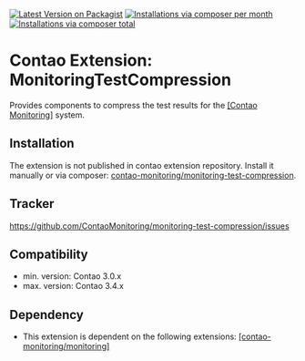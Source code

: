[![Latest Version on Packagist](http://img.shields.io/packagist/v/contao-monitoring/monitoring-test-compression.svg?style=flat)](https://packagist.org/packages/contao-monitoring/monitoring-test-compression)
[![Installations via composer per month](http://img.shields.io/packagist/dm/contao-monitoring/monitoring-test-compression.svg?style=flat)](https://packagist.org/packages/contao-monitoring/monitoring-test-compression)
[![Installations via composer total](http://img.shields.io/packagist/dt/contao-monitoring/monitoring-test-compression.svg?style=flat)](https://packagist.org/packages/contao-monitoring/monitoring-test-compression)

Contao Extension: MonitoringTestCompression
===========================================

Provides components to compress the test results for the [[Contao Monitoring]](https://github.com/ContaoMonitoring/monitoring) system.


Installation
------------

The extension is not published in contao extension repository.
Install it manually or via composer: [contao-monitoring/monitoring-test-compression](https://packagist.org/packages/contao-monitoring/monitoring-test-compression).


Tracker
-------

https://github.com/ContaoMonitoring/monitoring-test-compression/issues


Compatibility
-------------

- min. version: Contao 3.0.x
- max. version: Contao 3.4.x


Dependency
----------

- This extension is dependent on the following extensions: [[contao-monitoring/monitoring]](https://packagist.org/packages/contao-monitoring/monitoring)
